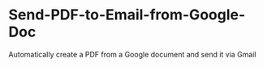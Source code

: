 # Send-PDF-to-Email-from-Google-Doc
Automatically create a PDF from a Google document and send it via Gmail
